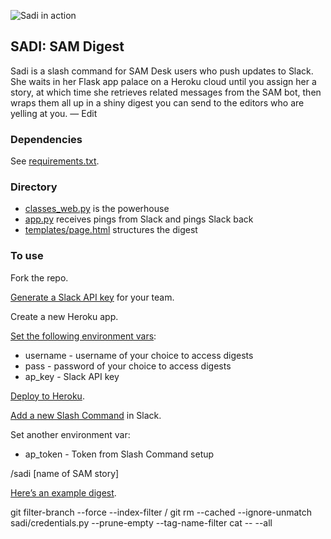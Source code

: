 ![Sadi in action](http://i.imgur.com/ql8V25y.png)

## SADI: SAM Digest

Sadi is a slash command for SAM Desk users who push updates to Slack. She waits in her Flask app palace on a Heroku cloud until you assign her a story, at which time she retrieves related messages from the SAM bot, then wraps them all up in a shiny digest you can send to the editors who are yelling at you. — Edit

### Dependencies

See [requirements.txt](https://github.com/hancush/sadi/blob/master/requirements.txt).

### Directory

* [classes_web.py](https://github.com/hancush/sadi/blob/master/classes_web.py) is the powerhouse
* [app.py](https://github.com/hancush/sadi/blob/master/app.py) receives pings from Slack and pings Slack back
* [templates/page.html](https://github.com/hancush/sadi/blob/master/templates/page.html) structures the digest

### To use

Fork the repo. 

[Generate a Slack API key](https://api.slack.com/tokens) for your team.

Create a new Heroku app.

[Set the following environment vars](https://devcenter.heroku.com/articles/config-vars):

* username - username of your choice to access digests
* pass - password of your choice to access digests
* ap_key - Slack API key

[Deploy to Heroku](https://devcenter.heroku.com/articles/getting-started-with-python#deploy-the-app).

[Add a new Slash Command](https://slack.com/apps/A0F82E8CA-slash-commands) in Slack.

Set another environment var:

* ap_token - Token from Slash Command setup

/sadi [name of SAM story]

[Here’s an example digest](https://github.com/hancush/sadi/blob/master/examples/taiwan_earthquake_report.pdf).


git filter-branch --force --index-filter / git rm --cached --ignore-unmatch sadi/credentials.py --prune-empty --tag-name-filter cat -- --all
